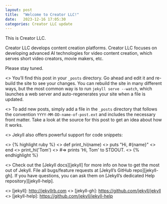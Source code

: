 ```yaml
---
layout: post
title:  "Welcome to Creator LLC!"
date:   2023-12-16 17:05:30
categories: Creator LLC update
---
```


This is Creator LLC.

Creator LLC develops content creation platforms. Creator LLC focuses on developing advanced AI technologies for video content creation, which serves short video creators, movie makers, etc.

Please stay tuned.

<> You’ll find this post in your `_posts` directory. Go ahead and edit it and re-build the site to see your changes. You can rebuild the site in many different ways, but the most common way is to run `jekyll serve --watch`, which launches a web server and auto-regenerates your site when a file is updated.

<> To add new posts, simply add a file in the `_posts` directory that follows the convention `YYYY-MM-DD-name-of-post.ext` and includes the necessary front matter. Take a look at the source for this post to get an idea about how it works.

<> Jekyll also offers powerful support for code snippets:

<> {% highlight ruby %}
<> def print_hi(name)
<>   puts "Hi, #{name}"
<> end
<> print_hi('Tom')
<> #=> prints 'Hi, Tom' to STDOUT.
<> {% endhighlight %}

<> Check out the [Jekyll docs][jekyll] for more info on how to get the most out of Jekyll. File all bugs/feature requests at [Jekyll’s GitHub repo][jekyll-gh]. If you have questions, you can ask them on [Jekyll’s dedicated Help repository][jekyll-help].

<> [jekyll]:      http://jekyllrb.com
<> [jekyll-gh]:   https://github.com/jekyll/jekyll
<> [jekyll-help]: https://github.com/jekyll/jekyll-help
